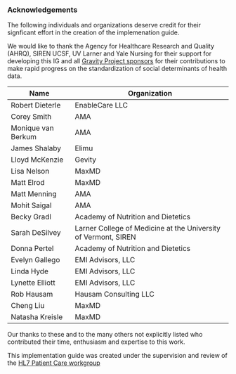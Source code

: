 ### Acknowledgements

The following individuals and organizations deserve credit for their signficant effort in the creation of the implemenation guide.

We would like to thank the Agency for Healthcare Research and Quality (AHRQ), SIREN UCSF, UV Larner and Yale Nursing for their support for developing this IG and all [Gravity Project sponsors](https://confluence.hl7.org/display/GRAV/Gravity+Project+Sponsors) for their contributions to make rapid progress on the standardization of social determinants of health data.

|**Name**         | **Organization**                                        |
|--------------------------|--------------------------------------------|
| Robert Dieterle         | EnableCare LLC                                      |
| Corey Smith        | AMA                                   |
| Monique van Berkum       | AMA                                 |
| James Shalaby       | Elimu                                |
| Lloyd McKenzie     | Gevity                                 |
| Lisa Nelson           | MaxMD                                         |
| Matt Elrod        | MaxMD                                   |
| Matt Menning        | AMA                                  |
| Mohit Saigal        | AMA                                   |
| Becky Gradl          | Academy of Nutrition and Dietetics                                 |
| Sarah DeSilvey        | Larner College of Medicine at the University of Vermont, SIREN                                  |
| Donna Pertel         | Academy of Nutrition and Dietetics                                  |
| Evelyn Gallego        |  EMI Advisors, LLC                                  |
| Linda Hyde        | EMI Advisors, LLC                                 |
| Lynette Elliott| EMI Advisors, LLC |
| Rob Hausam |Hausam Consulting LLC        |
| Cheng Liu | MaxMD|
| Natasha Kreisle | MaxMD|


Our thanks to these and to the many others not explicitly listed who contributed their time, enthusiasm and expertise to this work.

This implementation guide was created under the supervision and review of the [HL7 Patient Care workgroup](http://www.hl7.org/Special/committees/patientcare/index.cfm)